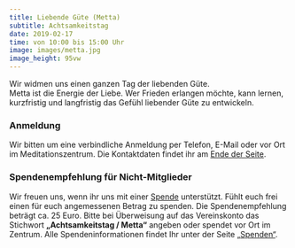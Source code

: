 ```yaml
---
title: Liebende Güte (Metta)
subtitle: Achtsamkeitstag
date: 2019-02-17
time: von 10:00 bis 15:00 Uhr
image: images/metta.jpg
image_height: 95vw
---
```

Wir widmen uns einen ganzen Tag der liebenden Güte.<br>
Metta ist die Energie der Liebe.  Wer Frieden erlangen möchte, kann lernen, kurzfristig und langfristig das Gefühl liebender Güte zu entwickeln.

### Anmeldung
Wir bitten um eine verbindliche Anmeldung per Telefon, E-Mail oder vor Ort im Meditationszentrum.  Die Kontaktdaten findet ihr am [Ende der Seite](#footer).

### Spendenempfehlung für Nicht-Mitglieder
Wir freuen uns, wenn ihr uns mit einer [Spende](spenden.html) unterstützt.  Fühlt euch frei einen für euch angemessenen Betrag zu spenden.  Die Spendenempfehlung beträgt ca. 25 Euro.  Bitte bei Überweisung auf das Vereinskonto das Stichwort **„Achtsamkeitstag / Metta“** angeben oder spendet vor Ort im Zentrum. Alle Spendeninformationen findet Ihr unter der Seite [„Spenden“](spenden.html).

